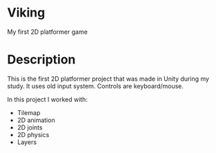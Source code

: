 # Viking
My first 2D platformer game

# Description
This is the first 2D platformer project that was made in Unity during my study. It uses old input system. Controls are keyboard/mouse.

In this project I worked with:
- Tilemap
- 2D animation
- 2D joints
- 2D physics
- Layers
